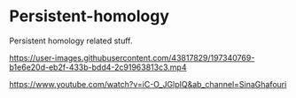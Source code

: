 # Persistent-homology
Persistent homology related stuff.


https://user-images.githubusercontent.com/43817829/197340769-b1e6e20d-eb2f-433b-bdd4-2c91963813c3.mp4

https://www.youtube.com/watch?v=iC-O_JGlpIQ&ab_channel=SinaGhafouri
